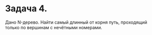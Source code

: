 # Задача 4.
Дано N-дерево. Найти самый длинный от корня путь, проходящий только по вершинам с нечётными номерами.